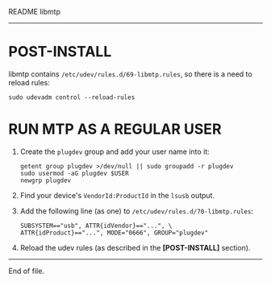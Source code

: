 README libmtp

---


POST-INSTALL
============

libmtp contains `/etc/udev/rules.d/69-libmtp.rules`,  so there is a need to
reload rules:

    sudo udevadm control --reload-rules


RUN MTP AS A REGULAR USER
=========================

1. Create the `plugdev` group and add your user name into it:

    ```
    getent group plugdev >/dev/null || sudo groupadd -r plugdev
    sudo usermod -aG plugdev $USER
    newgrp plugdev
    ```

2. Find your device's `VendorId:ProductId` in the `lsusb` output.

3. Add the following line (as one) to `/etc/udev/rules.d/70-libmtp.rules`:

    ```
    SUBSYSTEM=="usb", ATTR{idVendor}=="...", \
    ATTR{idProduct}=="...", MODE="0666", GROUP="plugdev"
    ```

4. Reload the udev rules (as described in the **[POST-INSTALL]** section).


---

End of file.
